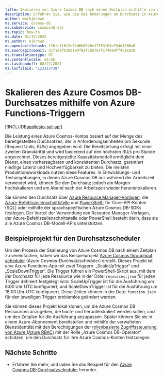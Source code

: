```yaml
---
title: Skalieren von Azure Cosmos DB nach einem Zeitplan mithilfe von Azure Functions-Timern
description: Erfahren Sie, wie Sie bei Änderungen am Durchsatz in Azure Cosmos DB mithilfe von PowerShell und Azure Functions eine Skalierung durchführen.
author: markjbrown
ms.service: cosmos-db
ms.subservice: cosmosdb-sql
ms.topic: how-to
ms.date: 01/13/2020
ms.author: mjbrown
ms.openlocfilehash: f36fc116f2e32d6b0946e17383163e764d1186a0
ms.sourcegitcommit: dcf1defb393104f8afc6b707fc748e0ff4c81830
ms.translationtype: HT
ms.contentlocale: de-DE
ms.lasthandoff: 08/27/2021
ms.locfileid: "123115439"
---
```

# <a name="scale-azure-cosmos-db-throughput-by-using-azure-functions-timer-trigger"></a>Skalieren des Azure Cosmos DB-Durchsatzes mithilfe von Azure Functions-Triggern
[!INCLUDE[appliesto-sql-api](../includes/appliesto-sql-api.md)]

Die Leistung eines Azure Cosmos-Kontos basiert auf der Menge des bereitgestellten Durchsatzes, der in Anforderungseinheiten pro Sekunde (Request Units, RU/s) angegeben wird. Die Bereitstellung erfolgt mit einer zweiten Granularität und wird basierend auf den höchsten RU/s pro Stunde abgerechnet. Dieses bereitgestellte Kapazitätsmodell ermöglicht dem Dienst, einen vorhersagbaren und konsistenten Durchsatz, garantiert niedrige Latenz und Hochverfügbarkeit zu bieten. Die meisten Produktionsworkloads nutzen diese Features. In Entwicklungs- und Testumgebungen, in denen Azure Cosmos DB nur während der Arbeitszeit verwendet wird, können Sie den Durchsatz jedoch am Morgen hochskalieren und am Abend nach der Arbeitszeit wieder herunterskalieren.

Sie können den Durchsatz über [Azure Resource Manager-Vorlagen](./templates-samples-sql.md), die [Azure-Befehlszeilenschnittstelle](cli-samples.md) und [PowerShell-](powershell-samples.md) für Core-API-Konten (SQL) oder mithilfe der sprachspezifischen Azure Cosmos DB-SDKs festlegen. Der Vorteil der Verwendung von Resource Manager-Vorlagen, der Azure-Befehlszeilenschnittstelle oder PowerShell besteht darin, dass sie alle Azure Cosmos DB-Modell-APIs unterstützen.

## <a name="throughput-scheduler-sample-project"></a>Beispielprojekt für den Durchsatzscheduler

Um den Prozess der Skalierung von Azure Cosmos DB nach einem Zeitplan zu vereinfachen, haben wir das Beispielprojekt [ Azure Cosmos throughput scheduler](https://github.com/Azure-Samples/azure-cosmos-throughput-scheduler) (Azure Cosmos-Durchsatzscheduler) erstellt. Dieses Projekt ist eine Azure Functions-App mit zwei Triggern: „ScaleUpTrigger“ und „ScaleDownTrigger“. Die Trigger führen ein PowerShell-Skript aus, mit dem der Durchsatz für jede Ressource wie in der Datei `resources.json` für jeden Trigger definiert festgelegt wird. ScaleUpTrigger ist für die Ausführung um 8:00 Uhr UTC konfiguriert, und ScaleDownTrigger ist für die Ausführung um 18:00 Uhr UTC konfiguriert. Diese Zeiten können in der Datei `function.json` für den jeweiligen Trigger problemlos geändert werden.

Sie können dieses Projekt lokal klonen, um die Azure Cosmos DB Ressourcen anzugeben, die hoch- und herunterskaliert werden sollen, und um den Zeitplan für die Ausführung anzupassen. Später können Sie sie in einem Azure-Abonnement bereitstellen und mithilfe der verwalteten Dienstidentität mit den Berechtigungen der [rollenbasierte Zugriffssteuerung von Azure (Azure RBAC)](../role-based-access-control.md) mit der Rolle „Azure Cosmos DB-Operator“ schützen, um den Durchsatz für Ihre Azure Cosmos-Konten festzulegen.

## <a name="next-steps"></a>Nächste Schritte

- Erfahren Sie mehr, und laden Sie das Beispiel für den [Azure Cosmos DB-Durchsatzscheduler](https://github.com/Azure-Samples/azure-cosmos-throughput-scheduler) herunter.